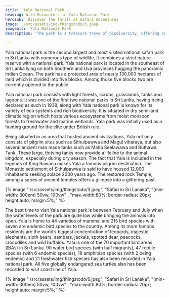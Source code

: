 ```yaml
---
title:  Yala National Park
heading: Wild Encounters in Yala National Park
herosub:  Discover the Thrill of Safari Adventures
image: ./src/assets/img/thingstodo/5.jpeg
imagealt:  Yala National Park
description: 'The park is a treasure trove of biodiversity, offering an unforgettable safari experience to visitors from around the world.'

---
```

Yala national park is the second largest and most visited national safari park in Sri Lanka with numerous type of wildlife. It combines a strict nature reserve with a national park. Yala national park is located in the southeast of Sri Lanka lying on both Southern and Uva provinces hugging the panoramic Indian Ocean. The park has a protected area of nearly 130,000 hectares of land which is divided into five blocks. Among those five blocks two are currently opened to the public.

Yala national park consists with light forests, scrubs, grasslands, tanks and lagoons. It was one of the first two national parks in Sri Lanka, having being declared as such in 1938, along with Yala national park is known for its variety of eco systems and rich biodiversity. It is situated in dry semi-arid climatic region which hosts various ecosystems from moist monsoon forests to freshwater and marine wetlands. Yala park was initially used as a hunting ground for the elite under British rule.

Being situated in an area that hosted ancient civilizations, Yala not only consists of pilgrim sites such as Sithulpawwa and Magul viharaya, but also several ancient man made tanks such as Maha Seelawawa and Buthawa Tank. These large, thriving tanks now provide a lifeline to the animal kingdom, especially during dry season. The fact that Yala is included in the legends of King Rawana makes Yala a famous pilgrim destination. The Monastic settlement of Sithulpawwa is said to have housed 12,000 inhabitants seeking solace 2000 years ago. The restored rock Temple, among a series of ancient temples offers a glimpse into a glittering past.

{% image "./src/assets/img/thingstodo/3.jpeg", "Safari in Sri Lanaka", "(min-width: 300em) 50vw, 100vw" , "max-width:80%; border-radius: 20px; height:auto; margin:5%;" %}

The best time to visit Yala national park is between February and July when the water levels of the park are quite low while bringing the animals into open. Yala is home to 44 varieties of mammal and 215 bird species with seven are endemic bird species to the country. Among its more famous residents are the world’s biggest concentration of leopards, majestic elephants, sloth bears, sambars, jackals, spotted dear, peacocks, crocodiles and wild buffalos. Yala is one of the 70 important bird areas (IBAs) in Sri Lanka. 90 water bird species (with half migrants), 47 reptile species (with 6 endemic species), 18 amphibian species (with 2 being endemic) and 21 freshwater fish species has also been recorded in Yala national park. All five globally endangered sea turtles also has been recorded to visit coast line of Yala.


{% image "./src/assets/img/thingstodo/6.jpeg", "Safari in Sri Lanaka", "(min-width: 300em) 50vw, 100vw" , "max-width:80%; border-radius: 20px; height:auto; margin:5%;" %}